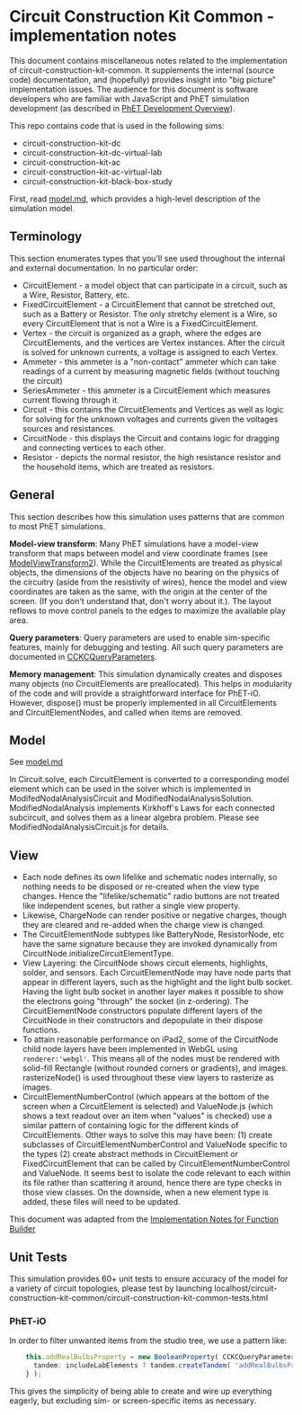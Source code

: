 # Circuit Construction Kit Common - implementation notes

This document contains miscellaneous notes related to the implementation of circuit-construction-kit-common. It
supplements the internal (source code) documentation, and (hopefully) provides insight into "big picture" implementation
issues. The audience for this document is software developers who are familiar with JavaScript and PhET simulation
development (as described
in [PhET Development Overview](https://github.com/phetsims/phet-info/blob/main/doc/phet-development-overview.md)).

This repo contains code that is used in the following sims:

* circuit-construction-kit-dc
* circuit-construction-kit-dc-virtual-lab
* circuit-construction-kit-ac
* circuit-construction-kit-ac-virtual-lab
* circuit-construction-kit-black-box-study

First, read [model.md](https://github.com/phetsims/circuit-construction-kit-common/blob/main/doc/model.md), which
provides a high-level description of the simulation model.

## Terminology

This section enumerates types that you'll see used throughout the internal and external documentation. In no particular
order:

* CircuitElement - a model object that can participate in a circuit, such as a Wire, Resistor, Battery, etc.
* FixedCircuitElement - a CircuitElement that cannot be stretched out, such as a Battery or Resistor. The only stretchy
  element is a Wire, so every CircuitElement that is not a Wire is a FixedCircuitElement.
* Vertex - the circuit is organized as a graph, where the edges are CircuitElements, and the vertices are Vertex
  instances. After the circuit is solved for unknown currents, a voltage is assigned to each Vertex.
* Ammeter - this ammeter is a "non-contact" ammeter which can take readings of a current by measuring magnetic fields
  (without touching the circuit)
* SeriesAmmeter - this ammeter is a CircuitElement which measures current flowing through it.
* Circuit - this contains the CircuitElements and Vertices as well as logic for solving for the unknown voltages and
  currents given the voltages sources and resistances.
* CircuitNode - this displays the Circuit and contains logic for dragging and connecting vertices to each other.
* Resistor - depicts the normal resistor, the high resistance resistor and the household items, which are treated as
  resistors.

## General

This section describes how this simulation uses patterns that are common to most PhET simulations.

**Model-view transform**: Many PhET simulations have a model-view transform that maps between model and view coordinate
frames (see [ModelViewTransform2](https://github.com/phetsims/phetcommon/blob/main/js/view/ModelViewTransform2.js)).
While the CircuitElements are treated as physical objects, the dimensions of the objects have no bearing on the physics
of the circuitry (aside from the resistivity of wires), hence the model and view coordinates are taken as the same, with
the origin at the center of the screen. (If you don't understand that, don't worry about it.). The layout reflows to
move control panels to the edges to maximize the available play area.

**Query parameters**: Query parameters are used to enable sim-specific features, mainly for debugging and testing. All
such query parameters are documented in
[CCKCQueryParameters](https://github.com/phetsims/circuit-construction-kit-common/blob/main/js/CCKCQueryParameters.js).

**Memory management**: This simulation dynamically creates and disposes many objects (no CircuitElements are
preallocated). This helps in modularity of the code and will provide a straightforward interface for PhET-iO. However,
dispose()
must be properly implemented in all CircuitElements and CircuitElementNodes, and called when items are removed.

## Model

See [model.md](https://github.com/phetsims/circuit-construction-kit-common/blob/main/doc/model.md)

In Circuit.solve, each CircuitElement is converted to a corresponding model element which can be used in the solver
which is implemented in ModifedNodalAnalysisCircuit and ModifiedNodalAnalysisSolution. ModifiedNodalAnalysis implements
Kirkhoff's Laws for each connected subcircuit, and solves them as a linear algebra problem. Please see
ModifiedNodalAnalysisCircuit.js for details.

## View

* Each node defines its own lifelike and schematic nodes internally, so nothing needs to be disposed or re-created when
  the view type changes. Hence the "lifelike/schematic" radio buttons are not treated like independent scenes, but
  rather a single view property.
* Likewise, ChargeNode can render positive or negative charges, though they are cleared and re-added when the charge
  view is changed.
* The CircuitElementNode subtypes like BatteryNode, ResistorNode, etc have the same signature because they are invoked
  dynamically from CircuitNode.initializeCircuitElementType.
* View Layering: the CircuitNode shows circuit elements, highlights, solder, and sensors. Each CircuitElementNode may
  have node parts that appear in different layers, such as the highlight and the light bulb socket. Having the light
  bulb socket in another layer makes it possible to show the electrons going "through" the socket (in z-ordering). The
  CircuitElementNode constructors populate different layers of the CircuitNode in their constructors and depopulate in
  their dispose functions.
* To attain reasonable performance on iPad2, some of the CircuitNode child node layers have been implemented in WebGL
  using `renderer:'webgl'`. This means all of the nodes must be rendered with solid-fill Rectangle (without rounded
  corners or gradients), and images. rasterizeNode() is used throughout these view layers to rasterize as images.
* CircuitElementNumberControl (which appears at the bottom of the screen when a CircuitElement is selected) and
  ValueNode.js (which shows a text readout over an item when "values" is checked) use a similar pattern of containing
  logic for the different kinds of CircuitElements. Other ways to solve this may have been:
  (1) create subclasses of CircuitElementNumberControl and ValueNode specific to the types
  (2) create abstract methods in CircuitElement or FixedCircuitElement that can be called by CircuitElementNumberControl
  and ValueNode. It seems best to isolate the code relevant to each within its file rather than scattering it around,
  hence there are type checks in those view classes. On the downside, when a new element type is added, these files will
  need to be updated.

This document was adapted from
the [Implementation Notes for Function Builder](https://github.com/phetsims/function-builder/blob/main/doc/implementation-notes.md)

## Unit Tests

This simulation provides 60+ unit tests to ensure accuracy of the model for a variety of circuit topologies, please test
by launching localhost/circuit-construction-kit-common/circuit-construction-kit-common-tests.html

### PhET-iO

In order to filter unwanted items from the studio tree, we use a pattern like:

```ts
    this.addRealBulbsProperty = new BooleanProperty( CCKCQueryParameters.addRealBulbs, {
      tandem: includeLabElements ? tandem.createTandem( 'addRealBulbsProperty' ) : Tandem.OPT_OUT
    } );
```

This gives the simplicity of being able to create and wire up everything eagerly, but excluding sim- or screen-specific
items as necessary.